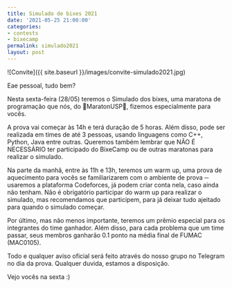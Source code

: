 ```yaml
---
title: Simulado de bixes 2021
date: '2021-05-25 21:00:00'
categories:
- contests
- bixecamp
permalink: simulado2021
layout: post
---
```


![Convite]({{ site.baseurl }}/images/convite-simulado2021.jpg)

Eae pessoal, tudo bem?

Nesta sexta-feira (28/05) teremos o Simulado dos bixes, uma maratona de programação que nós, do 🎈MaratonUSP🎈, fizemos especialmente para vocês.

A prova vai começar às 14h e terá duração de 5 horas. Além disso, pode ser realizada em times de até 3 pessoas, usando linguagens como C++, Python, Java entre outras. Queremos também lembrar que NÃO É NECESSÁRIO ter participado do BixeCamp ou de outras maratonas para realizar o simulado.

Na parte da manhã, entre às 11h e 13h, teremos um warm up, uma prova de aquecimento para vocês se familiarizarem com o ambiente de prova ─ usaremos a plataforma Codeforces, já podem criar conta nela, caso ainda não tenham. Não é obrigatório participar do warm up para realizar o simulado, mas recomendamos que participem, para já deixar tudo ajeitado para quando o simulado começar.  

Por último, mas não menos importante, teremos um prêmio especial para os integrantes do time ganhador. Além disso, para cada problema que um time passar, seus membros ganharão 0.1 ponto na média final de FUMAC (MAC0105).

Todo e qualquer aviso oficial será feito através do nosso grupo no Telegram no dia da prova. Qualquer duvida, estamos a disposição.

Vejo vocês na sexta :)